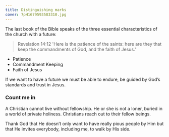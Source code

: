 ```yaml
---
title: Distinguishing marks
cover: 7pH1679593583310.jpg
---
```


The last book of the Bible speaks of the three essential characteristics of the church with a future:

> <callout>Revelation 14:12</callout>
> 'Here is the patience of the saints: here are they that keep the commandments of God, and the faith of Jesus.'

- Patience
- Commandment Keeping
- Faith of Jesus

If we want to have a future we must be able to endure, be guided by God’s standards and trust in Jesus.

### Count me in

A Christian cannot live without fellowship. He or she is not a loner, buried in a world of private holiness. Christians reach out to their fellow beings.

Thank God that He doesn’t only want to have really pious people by Him but that He invites everybody, including me, to walk by His side. 